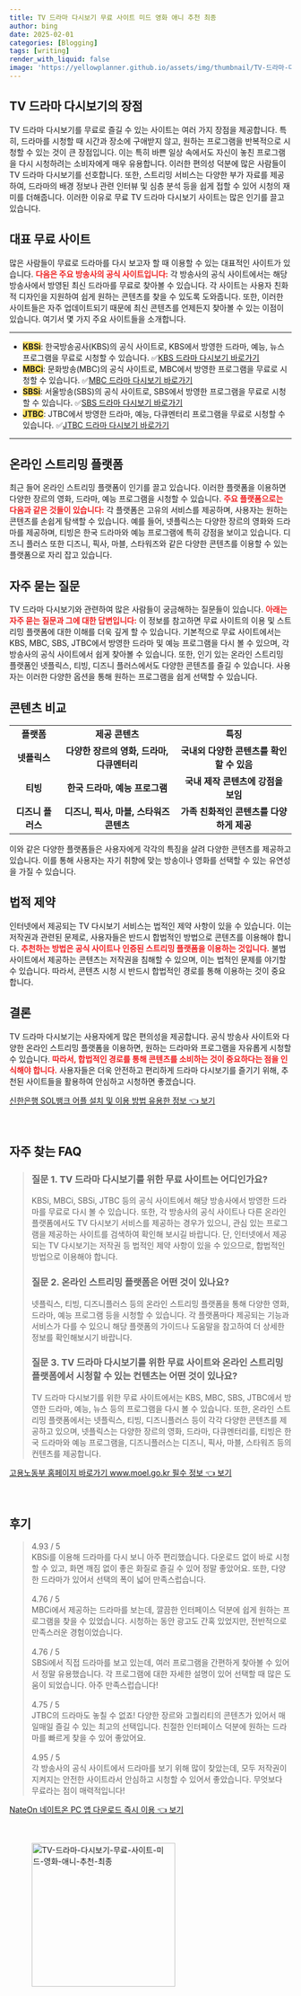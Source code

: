 ```yaml
---
title: TV 드라마 다시보기 무료 사이트 미드 영화 애니 추천 최종
author: bing
date: 2025-02-01
categories: [Blogging]
tags: [writing]
render_with_liquid: false
image: 'https://yellowplanner.github.io/assets/img/thumbnail/TV-드라마-다시보기-무료-사이트-미드-영화-애니-추천-최종.webp'
---
```



<h2 id='TV_드라마_다시보기의_장점'>TV 드라마 다시보기의 장점</h2>

<p>TV 드라마 다시보기를 무료로 즐길 수 있는 사이트는 여러 가지 장점을 제공합니다. 특히, 드라마를 시청할 때 시간과 장소에 구애받지 않고, 원하는 프로그램을 반복적으로 시청할 수 있는 것이 큰 장점입니다. 이는 특히 바쁜 일상 속에서도 자신이 놓친 프로그램을 다시 시청하려는 소비자에게 매우 유용합니다. 이러한 편의성 덕분에 많은 사람들이 TV 드라마 다시보기를 선호합니다. 또한, 스트리밍 서비스는 다양한 부가 자료를 제공하여, 드라마의 배경 정보나 관련 인터뷰 및 심층 분석 등을 쉽게 접할 수 있어 시청의 재미를 더해줍니다. 이러한 이유로 무료 TV 드라마 다시보기 사이트는 많은 인기를 끌고 있습니다.</p>

<h2 id='대표_무료_사이트'>대표 무료 사이트</h2>

<p>많은 사람들이 무료로 드라마를 다시 보고자 할 때 이용할 수 있는 대표적인 사이트가 있습니다. <b><span style="color: #ee2323;">다음은 주요 방송사의 공식 사이트입니다:</span></b> 각 방송사의 공식 사이트에서는 해당 방송사에서 방영된 최신 드라마를 무료로 찾아볼 수 있습니다. 각 사이트는 사용자 친화적 디자인을 지원하여 쉽게 원하는 콘텐츠를 찾을 수 있도록 도와줍니다. 또한, 이러한 사이트들은 자주 업데이트되기 때문에 최신 콘텐츠를 언제든지 찾아볼 수 있는 이점이 있습니다. 여기서 몇 가지 주요 사이트들을 소개합니다.</p>

<hr />

<ul>
    <li><b><span style="background-color: #ffe066;">KBSi</span></b>: 한국방송공사(KBS)의 공식 사이트로, KBS에서 방영한 드라마, 예능, 뉴스 프로그램을 무료로 시청할 수 있습니다. ✅<a href="https://www.kbs.co.kr/">KBS 드라마 다시보기 바로가기</a></li>
    <li><b><span style="background-color: #ffe066;">MBCi</span></b>: 문화방송(MBC)의 공식 사이트로, MBC에서 방영한 프로그램을 무료로 시청할 수 있습니다. ✅<a href="https://www.imbc.com/">MBC 드라마 다시보기 바로가기</a></li>
    <li><b><span style="background-color: #ffe066;">SBSi</span></b>: 서울방송(SBS)의 공식 사이트로, SBS에서 방영한 프로그램을 무료로 시청할 수 있습니다. ✅<a href="https://www.sbs.co.kr/">SBS 드라마 다시보기 바로가기</a></li>
    <li><b><span style="background-color: #ffe066;">JTBC</span></b>: JTBC에서 방영한 드라마, 예능, 다큐멘터리 프로그램을 무료로 시청할 수 있습니다. ✅<a href="https://www.jtbc.co.kr/">JTBC 드라마 다시보기 바로가기</a></li>
</ul>

<hr />

<h2 id='온라인_스트리밍_플랫폼'>온라인 스트리밍 플랫폼</h2>

<p>최근 들어 온라인 스트리밍 플랫폼이 인기를 끌고 있습니다. 이러한 플랫폼을 이용하면 다양한 장르의 영화, 드라마, 예능 프로그램을 시청할 수 있습니다. <b><span style="color: #ee2323;">주요 플랫폼으로는 다음과 같은 것들이 있습니다:</span></b> 각 플랫폼은 고유의 서비스를 제공하며, 사용자는 원하는 콘텐츠를 손쉽게 탐색할 수 있습니다. 예를 들어, 넷플릭스는 다양한 장르의 영화와 드라마를 제공하며, 티빙은 한국 드라마와 예능 프로그램에 특히 강점을 보이고 있습니다. 디즈니 플러스 또한 디즈니, 픽사, 마블, 스타워즈와 같은 다양한 콘텐츠를 이용할 수 있는 플랫폼으로 자리 잡고 있습니다.</p>

<h2 id='자주_묻는_질문'>자주 묻는 질문</h2>

<p>TV 드라마 다시보기와 관련하여 많은 사람들이 궁금해하는 질문들이 있습니다. <b><span style="color: #ee2323;">아래는 자주 묻는 질문과 그에 대한 답변입니다:</span></b> 이 정보를 참고하면 무료 사이트의 이용 및 스트리밍 플랫폼에 대한 이해를 더욱 깊게 할 수 있습니다. 기본적으로 무료 사이트에서는 KBS, MBC, SBS, JTBC에서 방영한 드라마 및 예능 프로그램을 다시 볼 수 있으며, 각 방송사의 공식 사이트에서 쉽게 찾아볼 수 있습니다. 또한, 인기 있는 온라인 스트리밍 플랫폼인 넷플릭스, 티빙, 디즈니 플러스에서도 다양한 콘텐츠를 즐길 수 있습니다. 사용자는 이러한 다양한 옵션을 통해 원하는 프로그램을 쉽게 선택할 수 있습니다.</p>

<h2 id='콘텐츠_비교'>콘텐츠 비교</h2>

<table>
    <tr>
        <td style="text-align: center; height: 17px;"><b>플랫폼</b></td>
        <td style="text-align: center; height: 17px;"><b>제공 콘텐츠</b></td>
        <td style="text-align: center; height: 17px;"><b>특징</b></td>
    </tr>
    <tr>
        <td style="text-align: center; height: 17px;"><b>넷플릭스</b></td>
        <td style="text-align: center; height: 17px;"><b>다양한 장르의 영화, 드라마, 다큐멘터리</b></td>
        <td style="text-align: center; height: 17px;"><b>국내외 다양한 콘텐츠를 확인할 수 있음</b></td>
    </tr>
    <tr>
        <td style="text-align: center; height: 17px;"><b>티빙</b></td>
        <td style="text-align: center; height: 17px;"><b>한국 드라마, 예능 프로그램</b></td>
        <td style="text-align: center; height: 17px;"><b>국내 제작 콘텐츠에 강점을 보임</b></td>
    </tr>
    <tr>
        <td style="text-align: center; height: 17px;"><b>디즈니 플러스</b></td>
        <td style="text-align: center; height: 17px;"><b>디즈니, 픽사, 마블, 스타워즈 콘텐츠</b></td>
        <td style="text-align: center; height: 17px;"><b>가족 친화적인 콘텐츠를 다양하게 제공</b></td>
    </tr>
</table>

<p>이와 같은 다양한 플랫폼들은 사용자에게 각각의 특징을 살려 다양한 콘텐츠를 제공하고 있습니다. 이를 통해 사용자는 자기 취향에 맞는 방송이나 영화를 선택할 수 있는 유연성을 가질 수 있습니다.</p>

<h2 id='법적_제약'>법적 제약</h2>

<p>인터넷에서 제공되는 TV 다시보기 서비스는 법적인 제약 사항이 있을 수 있습니다. 이는 저작권과 관련된 문제로, 사용자들은 반드시 합법적인 방법으로 콘텐츠를 이용해야 합니다. <b><span style="color: #ee2323;">추천하는 방법은 공식 사이트나 인증된 스트리밍 플랫폼을 이용하는 것입니다.</span></b> 불법 사이트에서 제공하는 콘텐츠는 저작권을 침해할 수 있으며, 이는 법적인 문제를 야기할 수 있습니다. 따라서, 콘텐츠 시청 시 반드시 합법적인 경로를 통해 이용하는 것이 중요합니다.</p>

<h2 id='결론'>결론</h2>

<p>TV 드라마 다시보기는 사용자에게 많은 편의성을 제공합니다. 공식 방송사 사이트와 다양한 온라인 스트리밍 플랫폼을 이용하면, 원하는 드라마와 프로그램을 자유롭게 시청할 수 있습니다. <b><span style="color: #ee2323;">따라서, 합법적인 경로를 통해 콘텐츠를 소비하는 것이 중요하다는 점을 인식해야 합니다.</span></b> 사용자들은 더욱 안전하고 편리하게 드라마 다시보기를 즐기기 위해, 추천된 사이트들을 활용하여 안심하고 시청하면 좋겠습니다.</p>


<p><a class="click-button" title="신한은행 SOL뱅크 어플 설치 및 이용 방법 유용한 정보" href="https://yellowplanner.github.io/posts/%EC%8B%A0%ED%95%9C%EC%9D%80%ED%96%89-SOL%EB%B1%85%ED%81%AC-%EC%96%B4%ED%94%8C-%EC%84%A4%EC%B9%98-%EB%B0%8F-%EC%9D%B4%EC%9A%A9-%EB%B0%A9%EB%B2%95-%EC%9C%A0%EC%9A%A9%ED%95%9C-%EC%A0%95%EB%B3%B4/" rel="dofollow">신한은행 SOL뱅크 어플 설치 및 이용 방법 유용한 정보 👈 보기</a></p><br>
<h2 id='자주_찾는_FAQ'>자주 찾는 FAQ</h2>
<div itemscope="" itemtype="https://schema.org/FAQPage"> 
<blockquote> 
<div itemscope="" itemprop="mainEntity" itemtype="https://schema.org/Question"> 
<h3 itemprop="name">질문 1. TV 드라마 다시보기를 위한 무료 사이트는 어디인가요?</h3> 
<div itemscope="" itemprop="acceptedAnswer" itemtype="https://schema.org/Answer"> 
<span itemprop="text"> 
<p>KBSi, MBCi, SBSi, JTBC 등의 공식 사이트에서 해당 방송사에서 방영한 드라마를 무료로 다시 볼 수 있습니다. 또한, 각 방송사의 공식 사이트나 다른 온라인 플랫폼에서도 TV 다시보기 서비스를 제공하는 경우가 있으니, 관심 있는 프로그램을 제공하는 사이트를 검색하여 확인해 보시길 바랍니다. 단, 인터넷에서 제공되는 TV 다시보기는 저작권 등 법적인 제약 사항이 있을 수 있으므로, 합법적인 방법으로 이용해야 합니다.</p> 
</span> 
</div> 
</div> 

<div itemscope="" itemprop="mainEntity" itemtype="https://schema.org/Question"> 
<h3 itemprop="name">질문 2. 온라인 스트리밍 플랫폼은 어떤 것이 있나요?</h3> 
<div itemscope="" itemprop="acceptedAnswer" itemtype="https://schema.org/Answer"> 
<span itemprop="text"> 
<p>넷플릭스, 티빙, 디즈니플러스 등의 온라인 스트리밍 플랫폼을 통해 다양한 영화, 드라마, 예능 프로그램 등을 시청할 수 있습니다. 각 플랫폼마다 제공되는 기능과 서비스가 다를 수 있으니 해당 플랫폼의 가이드나 도움말을 참고하여 더 상세한 정보를 확인해보시기 바랍니다.</p> 
</span> 
</div> 
</div> 

<div itemscope="" itemprop="mainEntity" itemtype="https://schema.org/Question"> 
<h3 itemprop="name">질문 3. TV 드라마 다시보기를 위한 무료 사이트와 온라인 스트리밍 플랫폼에서 시청할 수 있는 컨텐츠는 어떤 것이 있나요?</h3> 
<div itemscope="" itemprop="acceptedAnswer" itemtype="https://schema.org/Answer"> 
<span itemprop="text"> 
<p>TV 드라마 다시보기를 위한 무료 사이트에서는 KBS, MBC, SBS, JTBC에서 방영한 드라마, 예능, 뉴스 등의 프로그램을 다시 볼 수 있습니다. 또한, 온라인 스트리밍 플랫폼에서는 넷플릭스, 티빙, 디즈니플러스 등이 각각 다양한 콘텐츠를 제공하고 있으며, 넷플릭스는 다양한 장르의 영화, 드라마, 다큐멘터리를, 티빙은 한국 드라마와 예능 프로그램을, 디즈니플러스는 디즈니, 픽사, 마블, 스타워즈 등의 컨텐츠를 제공합니다.</p> 
</span> 
</div> 
</div> 
</blockquote> 
</div>
<p><a class="click-button" title="고용노동부 홈페이지 바로가기 www.moel.go.kr 필수 정보" href="https://yellowplanner.github.io/posts/%EA%B3%A0%EC%9A%A9%EB%85%B8%EB%8F%99%EB%B6%80-%ED%99%88%ED%8E%98%EC%9D%B4%EC%A7%80-%EB%B0%94%EB%A1%9C%EA%B0%80%EA%B8%B0-www.moel.go.kr-%ED%95%84%EC%88%98-%EC%A0%95%EB%B3%B4/" rel="dofollow">고용노동부 홈페이지 바로가기 www.moel.go.kr 필수 정보 👈 보기</a></p><br>
<h2 id='후기'>후기</h2>
<div itemscope itemtype="https://schema.org/Product">
  <blockquote>
  <div itemprop="review" itemscope itemtype="https://schema.org/Review">
      <div itemprop="reviewRating" itemscope itemtype="https://schema.org/Rating"> <span itemprop="ratingValue">4.93</span> / <span itemprop="bestRating">5</span> </div>
      <span itemprop="reviewBody">KBSi를 이용해 드라마를 다시 보니 아주 편리했습니다. 다운로드 없이 바로 시청할 수 있고, 화면 깨짐 없이 좋은 화질로 즐길 수 있어 정말 좋았어요. 또한, 다양한 드라마가 있어서 선택의 폭이 넓어 만족스럽습니다.</span>
  </div>
  <br>
  <div itemprop="review" itemscope itemtype="https://schema.org/Review">
      <div itemprop="reviewRating" itemscope itemtype="https://schema.org/Rating"> <span itemprop="ratingValue">4.76</span> / <span itemprop="bestRating">5</span> </div>
      <span itemprop="reviewBody">MBCi에서 제공하는 드라마를 보는데, 깔끔한 인터페이스 덕분에 쉽게 원하는 프로그램을 찾을 수 있었습니다. 시청하는 동안 광고도 간혹 있었지만, 전반적으로 만족스러운 경험이었습니다.</span>
  </div>
  <br>
  <div itemprop="review" itemscope itemtype="https://schema.org/Review">
      <div itemprop="reviewRating" itemscope itemtype="https://schema.org/Rating"> <span itemprop="ratingValue">4.76</span> / <span itemprop="bestRating">5</span> </div>
      <span itemprop="reviewBody">SBSi에서 직접 드라마를 보고 있는데, 여러 프로그램을 간편하게 찾아볼 수 있어서 정말 유용했습니다. 각 프로그램에 대한 자세한 설명이 있어 선택할 때 많은 도움이 되었습니다. 아주 만족스럽습니다!</span>
  </div>
  <br>
  <div itemprop="review" itemscope itemtype="https://schema.org/Review">
      <div itemprop="reviewRating" itemscope itemtype="https://schema.org/Rating"> <span itemprop="ratingValue">4.75</span> / <span itemprop="bestRating">5</span> </div>
      <span itemprop="reviewBody">JTBC의 드라마도 놓칠 수 없죠! 다양한 장르와 고퀄리티의 콘텐츠가 있어서 매일매일 즐길 수 있는 최고의 선택입니다. 친절한 인터페이스 덕분에 원하는 드라마를 빠르게 찾을 수 있어 좋았어요.</span>
  </div>
  <br>
  <div itemprop="review" itemscope itemtype="https://schema.org/Review">
      <div itemprop="reviewRating" itemscope itemtype="https://schema.org/Rating"> <span itemprop="ratingValue">4.95</span> / <span itemprop="bestRating">5</span> </div>
      <span itemprop="reviewBody">각 방송사의 공식 사이트에서 드라마를 보기 위해 많이 찾았는데, 모두 저작권이 지켜지는 안전한 사이트라서 안심하고 시청할 수 있어서 좋았습니다. 무엇보다 무료라는 점이 매력적입니다!</span>
  </div>
  </blockquote>
</div>
<p><a class="click-button" title="NateOn 네이트온 PC 앱 다운로드 즉시 이용" href="https://yellowplanner.github.io/posts/NateOn-%EB%84%A4%EC%9D%B4%ED%8A%B8%EC%98%A8-PC-%EC%95%B1-%EB%8B%A4%EC%9A%B4%EB%A1%9C%EB%93%9C-%EC%A6%89%EC%8B%9C-%EC%9D%B4%EC%9A%A9/" rel="dofollow">NateOn 네이트온 PC 앱 다운로드 즉시 이용 👈 보기</a></p><br>
<figure class="image"><img src="https://yellowplanner.github.io/assets/img/thumbnail/TV-드라마-다시보기-무료-사이트-미드-영화-애니-추천-최종.webp" alt="TV-드라마-다시보기-무료-사이트-미드-영화-애니-추천-최종" width="256" height="256"></figure>